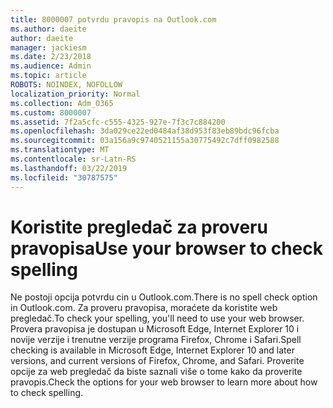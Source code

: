 ```yaml
---
title: 8000007 potvrdu pravopis na Outlook.com
ms.author: daeite
author: daeite
manager: jackiesm
ms.date: 2/23/2018
ms.audience: Admin
ms.topic: article
ROBOTS: NOINDEX, NOFOLLOW
localization_priority: Normal
ms.collection: Adm_O365
ms.custom: 8000007
ms.assetid: 7f2a5cfc-c555-4325-927e-7f3c7c884200
ms.openlocfilehash: 3da029ce22ed0484af38d953f83eb89bdc96fcba
ms.sourcegitcommit: 03a156a9c9740521155a30775492c7dff0982588
ms.translationtype: MT
ms.contentlocale: sr-Latn-RS
ms.lasthandoff: 03/22/2019
ms.locfileid: "30787575"
---
```

# <a name="use-your-browser-to-check-spelling"></a><span data-ttu-id="d3f13-102">Koristite pregledač za proveru pravopisa</span><span class="sxs-lookup"><span data-stu-id="d3f13-102">Use your browser to check spelling</span></span>

<span data-ttu-id="d3f13-103">Ne postoji opcija potvrdu cin u Outlook.com.</span><span class="sxs-lookup"><span data-stu-id="d3f13-103">There is no spell check option in Outlook.com.</span></span> <span data-ttu-id="d3f13-104">Za proveru pravopisa, moraćete da koristite web pregledač.</span><span class="sxs-lookup"><span data-stu-id="d3f13-104">To check your spelling, you'll need to use your web browser.</span></span> <span data-ttu-id="d3f13-105">Provera pravopisa je dostupan u Microsoft Edge, Internet Explorer 10 i novije verzije i trenutne verzije programa Firefox, Chrome i Safari.</span><span class="sxs-lookup"><span data-stu-id="d3f13-105">Spell checking is available in Microsoft Edge, Internet Explorer 10 and later versions, and current versions of Firefox, Chrome, and Safari.</span></span> <span data-ttu-id="d3f13-106">Proverite opcije za web pregledač da biste saznali više o tome kako da proverite pravopis.</span><span class="sxs-lookup"><span data-stu-id="d3f13-106">Check the options for your web browser to learn more about how to check spelling.</span></span>
  

